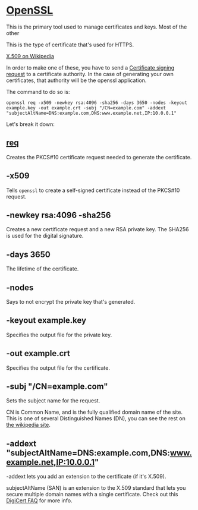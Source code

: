 # [OpenSSL](https://www.openssl.org/docs/man1.1.1/man1/)
This is the primary tool used to manage certificates and keys. Most of the other

This is the type of certificate that's used for HTTPS.

[X.509 on Wikipedia](https://en.wikipedia.org/wiki/X.509)

In order to make one of these, you have to send a [Certificate signing request](https://en.wikipedia.org/wiki/Certificate_signing_request) to a certificate authority. In the case of generating your own certificates, that authority will be the openssl application.

The command to do so is:
```
openssl req -x509 -newkey rsa:4096 -sha256 -days 3650 -nodes -keyout example.key -out example.crt -subj "/CN=example.com" -addext "subjectAltName=DNS:example.com,DNS:www.example.net,IP:10.0.0.1"
```

Let's break it down:

## [req](https://www.openssl.org/docs/man1.1.1/man1/req.html)
Creates the PKCS#10 certificate request needed to generate the certificate.

## -x509
Tells ```openssl``` to create a self-signed certificate instead of the PKCS#10 request.

## -newkey rsa:4096 -sha256
Creates a new certificate request and a new RSA private key. The SHA256 is used for the digital signature.

## -days 3650
The lifetime of the certificate.

## -nodes
Says to not encrypt the private key that's generated.

## -keyout example.key
Specifies the output file for the private key.

## -out example.crt
Specifies the output file for the certificate.

## -subj "/CN=example.com"
Sets the subject name for the request.

CN is Common Name, and is the fully qualified domain name of the site. This is one of several Distinguished Names (DN), you can see the rest on [the wikipedia site](https://en.wikipedia.org/wiki/Certificate_signing_request#Procedure).

## -addext "subjectAltName=DNS:example.com,DNS:www.example.net,IP:10.0.0.1"
-addext lets you add an extension to the certificate (if it's X.509).

subjectAltName (SAN) is an extension to the X.509 standard that lets you secure multiple domain names with a single certificate. Check out this [DigiCert FAQ](https://www.digicert.com/support/resources/faq/public-trust-and-certificates/what-is-a-multi-domain-san-certificate) for more info.